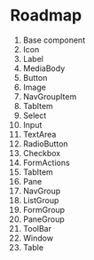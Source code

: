 # Roadmap

1. Base component
2. Icon
3. Label
4. MediaBody
5. Button
6. Image
7. NavGroupItem
8. TabItem
9. Select
10. Input
11. TextArea
12. RadioButton
13. Checkbox
14. FormActions
15. TabItem
16. Pane
17. NavGroup
18. ListGroup
19. FormGroup
20. PaneGroup
21. ToolBar
22. Window
23. Table
